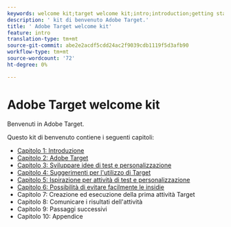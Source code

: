 ```yaml
---
keywords: welcome kit;target welcome kit;intro;introduction;getting started
description: ' kit di benvenuto Adobe Target.'
title: ' Adobe Target welcome kit'
feature: intro
translation-type: tm+mt
source-git-commit: abe2e2acdf5cdd24ac2f9039cdb1119f5d3afb90
workflow-type: tm+mt
source-wordcount: '72'
ht-degree: 0%

---
```



#  Adobe Target welcome kit

Benvenuti in  Adobe Target.

Questo kit di benvenuto contiene i seguenti capitoli:

* [Capitolo 1: Introduzione](/help/c-intro/target-welcome-kit-1.md)
* [Capitolo 2:  Adobe Target](/help/c-intro/target-welcome-kit-2.md)
* [Capitolo 3: Sviluppare idee di test e personalizzazione](/help/c-intro/target-welcome-kit-3.md)
* [Capitolo 4: Suggerimenti per l&#39;utilizzo di Target](/help/c-intro/target-welcome-kit-4.md)
* [Capitolo 5: Ispirazione per attività di test e personalizzazione](/help/c-intro/target-welcome-kit-5.md)
* [Capitolo 6: Possibilità di evitare facilmente le insidie](/help/c-intro/target-welcome-kit-6.md)
* Capitolo 7: Creazione ed esecuzione della prima attività Target
* Capitolo 8: Comunicare i risultati dell&#39;attività
* Capitolo 9: Passaggi successivi
* Capitolo 10: Appendice

